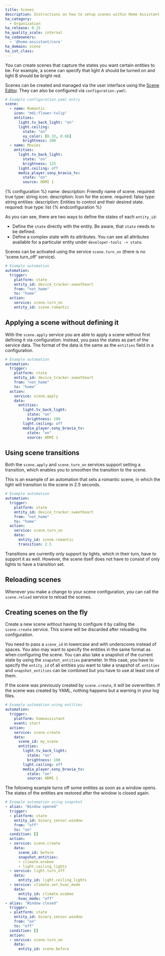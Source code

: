 ```yaml
---
title: Scenes
description: Instructions on how to setup scenes within Home Assistant.
ha_category:
  - Organization
ha_release: 0.15
ha_quality_scale: internal
ha_codeowners:
  - '@home-assistant/core'
ha_domain: scene
ha_iot_class:
---
```


You can create scenes that capture the states you want certain entities to be. For example, a scene can specify that light A should be turned on and light B should be bright red.

Scenes can be created and managed via the user interface using the [Scene Editor](/docs/scene/editor/). They can also be configured via `configuration.yaml`:

```yaml
# Example configuration.yaml entry
scene:
  - name: Romantic
    icon: "mdi:flower-tulip"
    entities:
      light.tv_back_light: "on"
      light.ceiling:
        state: "on"
        xy_color: [0.33, 0.66]
        brightness: 200
  - name: Movies
    entities:
      light.tv_back_light:
        state: "on"
        brightness: 125
      light.ceiling: off
      media_player.sony_bravia_tv:
        state: "on"
        source: HDMI 1
```

{% configuration %}
name:
  description: Friendly name of scene.
  required: true
  type: string
icon:
  description: Icon for the scene.
  required: false
  type: string
entities:
  description: Entities to control and their desired state.
  required: true
  type: list
{% endconfiguration %}

As you can see, there are two ways to define the states of each `entity_id`:

- Define the `state` directly with the entity. Be aware, that `state` needs to be defined.
- Define a complex state with its attributes. You can see all attributes available for a particular entity under `developer-tools -> state`.

Scenes can be activated using the service `scene.turn_on` (there is no 'scene.turn_off' service).

```yaml
# Example automation
automation:
  trigger:
    platform: state
    entity_id: device_tracker.sweetheart
    from: "not_home"
    to: "home"
  action:
    service: scene.turn_on
    entity_id: scene.romantic
```

## Applying a scene without defining it

With the `scene.apply` service you are able to apply a scene without first defining it via configuration. Instead, you pass the states as part of the service data. The format of the data is the same as the `entities` field in a configuration.

```yaml
# Example automation
automation:
  trigger:
    platform: state
    entity_id: device_tracker.sweetheart
    from: "not_home"
    to: "home"
  action:
    service: scene.apply
    data:
      entities:
        light.tv_back_light:
          state: "on"
          brightness: 100
        light.ceiling: off
        media_player.sony_bravia_tv:
          state: "on"
          source: HDMI 1
```

## Using scene transitions

Both the `scene.apply` and `scene.turn_on` services support setting a transition,
which enables you to smoothen the transition to the scene.

This is an example of an automation that sets a romantic scene, in which the
light will transition to the scene in 2.5 seconds.

```yaml
# Example automation
automation:
  trigger:
    platform: state
    entity_id: device_tracker.sweetheart
    from: "not_home"
    to: "home"
  action:
    service: scene.turn_on
    data:
      entity_id: scene.romantic
      transition: 2.5
```

Transitions are currently only support by lights, which in their turn, have
to support it as well. However, the scene itself does not have to consist of
only lights to have a transition set.

## Reloading scenes

Whenever you make a change to your scene configuration, you can call the `scene.reload` service to reload the scenes.

## Creating scenes on the fly

Create a new scene without having to configure it by calling the `scene.create` service. This scene will be discarded after reloading the configuration.

You need to pass a `scene_id` in lowercase and with underscores instead of spaces. You also may want to specify the entities in the same format as when configuring the scene. You can also take a snapshot of the current state by using the `snapshot_entities` parameter. In this case, you have to specify the `entity_id` of all entities you want to take a snapshot of. `entities` and `snapshot_entities` can be combined but you have to use at least one of them.

If the scene was previously created by `scene.create`, it will be overwritten. If the scene was created by YAML, nothing happens but a warning in your log files.

```yaml
# Example automation using entities
automation:
  trigger:
    platform: homeassistant
    event: start
  action:
    service: scene.create
    data:
      scene_id: my_scene
      entities:
        light.tv_back_light:
          state: "on"
          brightness: 100
        light.ceiling: off
        media_player.sony_bravia_tv:
          state: "on"
          source: HDMI 1
```

The following example turns off some entities as soon as a window opens. The states of the entities are restored after the window is closed again.

```yaml
# Example automation using snapshot
- alias: "Window opened"
  trigger:
  - platform: state
    entity_id: binary_sensor.window
    from: "off"
    to: "on"
  condition: []
  action:
  - service: scene.create
    data:
      scene_id: before
      snapshot_entities:
      - climate.ecobee
      - light.ceiling_lights
  - service: light.turn_off
    data:
      entity_id: light.ceiling_lights
  - service: climate.set_hvac_mode
    data:
      entity_id: climate.ecobee
      hvac_mode: "off"
- alias: "Window closed"
  trigger:
  - platform: state
    entity_id: binary_sensor.window
    from: "on"
    to: "off"
  condition: []
  action:
  - service: scene.turn_on
    data:
      entity_id: scene.before
```
